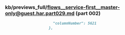 ### kb/previews_full/flows__service-first__master-only@guest.har.part029.md (part 002)

```md
                      "columnNumber": 5621
                    },

```

```
